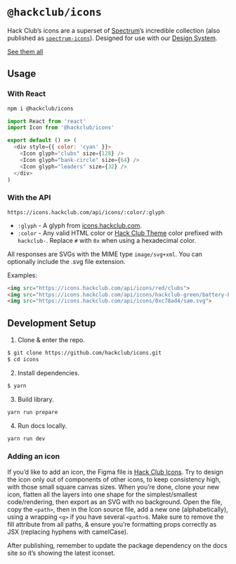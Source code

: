 # `@hackclub/icons`

Hack Club’s icons are a superset of [Spectrum](https://spectrum.chat)’s incredible collection (also published as [`spectrum-icons`](https://github.com/lachlanjc/spectrum-icons)). Designed for use with our [Design System](https://github.com/hackclub/design-system).

[See them all](https://hackclub-icons.now.sh)

## Usage

### With React

```sh
npm i @hackclub/icons
```

```js
import React from 'react'
import Icon from '@hackclub/icons'

export default () => (
  <div style={{ color: 'cyan' }}>
    <Icon glyph="clubs" size={128} />
    <Icon glyph="bank-circle" size={64} />
    <Icon glyph="leaders" size={32} />
  </div>
)
```

### With the API

`https://icons.hackclub.com/api/icons/:color/:glyph`
 - `:glyph` - A glyph from [icons.hackclub.com](https://icons.hackclub.com).
 - `:color` - Any valid HTML color or [Hack Club Theme](https://theme.hackclub.com) color prefixed with `hackclub-`. Replace `#` with `0x` when using a hexadecimal color.

All responses are SVGs with the MIME type `image/svg+xml`. You can optionally include the .svg file extension.

Examples:

```html
<img src="https://icons.hackclub.com/api/icons/red/clubs">
<img src="https://icons.hackclub.com/api/icons/hackclub-green/battery-bolt">
<img src="https://icons.hackclub.com/api/icons/0xc78ad4/sam.svg">
```

## Development Setup

1. Clone & enter the repo.

```sh
$ git clone https://github.com/hackclub/icons.git
$ cd icons
```

2. Install dependencies.

```sh
$ yarn
```

3. Build library.

```sh
yarn run prepare
```

4. Run docs locally.

```sh
yarn run dev
```

### Adding an icon

If you’d like to add an icon, the Figma file is [Hack Club Icons](https://www.figma.com/file/H2wiriGOtV3txSx6fwVTwsPz/Hack-Club-icons?node-id=0%3A1&t=m5yDilUsUNQxrUUu-1). Try to design the icon only out of components of other icons, to keep consistency high, with those small square canvas sizes. When you’re done, clone your new icon, flatten all the layers into one shape for the simplest/smallest code/rendering, then export as an SVG with no background. Open the file, copy the `<path>`, then in the Icon source file, add a new one (alphabetically), using a wrapping `<g>` if you have several `<path>`s. Make sure to remove the fill attribute from all paths, & ensure you’re formatting props correctly as JSX (replacing hyphens with camelCase).

After publishing, remember to update the package dependency on the docs site so it’s showing the latest iconset.
